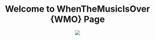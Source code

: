 <div align="center">
  	<h1>Welcome to WhenTheMusicIsOver {WMO} Page</h1>
</div>

<div align="center" >
	<img src="https://media.giphy.com/media/0qiW1WuIJeGpk8sETT/giphy-downsized.gif" />
</div>
